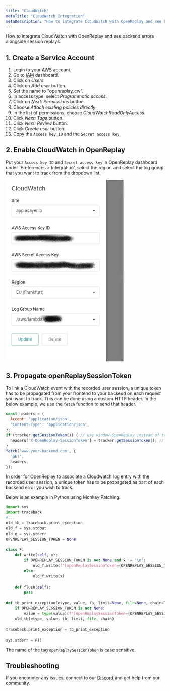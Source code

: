 ```yaml
---
title: "CloudWatch"
metaTitle: "CloudWatch Integration"
metaDescription: "How to integrate CloudWatch with OpenReplay and see backend errors alongside session replays."
---
```


How to integrate CloudWatch with OpenReplay and see backend errors alongside session replays.

## 1. Create a Service Account

1. Login to your [AWS](https//console.aws.amazon.com) account.
2. Go to [IAM](https://console.aws.amazon.com/iam/home) dashboard.
3. Click on *Users*.
4. Click on *Add user* button.
5. Set the name to "openreplay_cw".
6. In access type, select *Programmatic access*.
7. Click on *Next: Permissions* button.
8. Choose *Attach existing policies directly*
9. In the list of permissions, choose *CloudWatchReadOnlyAccess*.
10. Click *Next: Tags* button.
11. Click *Next: Review* button.
12. Click *Create user* button.
13. Copy the `Access key ID` and the `Secret access key`.

## 2. Enable CloudWatch in OpenReplay

Put your `Access key ID` and `Secret access key` in OpenReplay dashboard under 'Preferences > Integration', select the region and select the log group that you want to track from the dropdown list.

![CloudWatch Integration in OpenReplay](../static/cloudwatch-1.jpg#center)

## 3. Propagate openReplaySessionToken

To link a CloudWatch event with the recorded user session, a unique token has to be propagated from your frontend to your backend on each request you want to track. This can be done using a custom HTTP header. In the below example, we use the `fetch` function to send that header.

```javascript
const headers = {
  Accept: 'application/json',
  'Content-Type': 'application/json',
};
if (tracker.getSessionToken()) { // use window.OpenReplay instead of tracker if you're using the snippet
  headers['X-OpenReplay-SessionToken'] = tracker.getSessionToken(); // Inject openReplaySessionToken
}
fetch('www.your-backend.com', {
  'GET',
  headers,
});
```

In order for OpenReplay to associate a Cloudwatch log entry with the recorded user session, a unique token has to be propagated as part of each backend error you wish to track.

Below is an example in Python using Monkey Patching.

```Python
import sys
import traceback
#...
old_tb = traceback.print_exception
old_f = sys.stdout
old_e = sys.stderr
OPENREPLAY_SESSION_TOKEN = None

class F:
    def write(self, x):
        if OPENREPLAY_SESSION_TOKEN is not None and x != '\n':
            old_f.write(f"[openReplaySessionToken={OPENREPLAY_SESSION_TOKEN}] {x}")
        else:
            old_f.write(x)

    def flush(self):
        pass

def tb_print_exception(etype, value, tb, limit=None, file=None, chain=True):
    if OPENREPLAY_SESSION_TOKEN is not None:
        value = type(value)(f"[openReplaySessionToken={OPENREPLAY_SESSION_TOKEN}] " + str(value))
    old_tb(etype, value, tb, limit, file, chain)

traceback.print_exception = tb_print_exception

sys.stderr = F()
```

The name of the tag `openReplaySessionToken` is case sensitive.

## Troubleshooting

If you encounter any issues, connect to our [Discord](https://discord.openreplay.com) and get help from our community.
